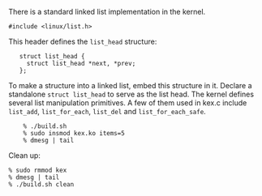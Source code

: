 There is a standard linked list implementation in the kernel.

    #include <linux/list.h>

This header defines the `list_head` structure:

```
   struct list_head {
     struct list_head *next, *prev;
   };
```

To make a structure into a linked list, embed this structure in it.
Declare a standalone `struct list_head` to serve as the list head.
The kernel defines several list manipulation primitives. A few of
them used in kex.c include `list_add`, `list_for_each`, `list_del`
and `list_for_each_safe`.

```
    % ./build.sh
    % sudo insmod kex.ko items=5
    % dmesg | tail
```

Clean up:

    % sudo rmmod kex
    % dmesg | tail
    % ./build.sh clean
